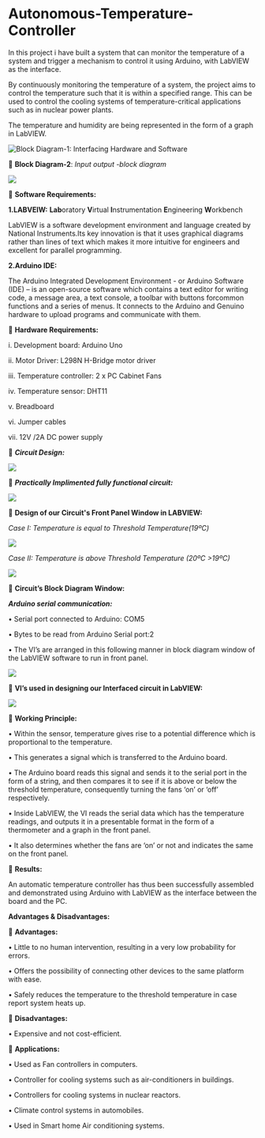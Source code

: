 # Autonomous-Temperature-Controller
In this project i have built a system that can monitor the temperature of a system and trigger a mechanism to control it using Arduino, with LabVIEW as the interface.

By continuously monitoring the temperature of a system, the project aims to control the temperature such that it is within a specified range.
This can be used to control the cooling systems of temperature-critical applications such as in nuclear power plants. 

The temperature and humidity are being represented in the form of a graph in LabVIEW.

<!---  **Block Diagram-1**: *Interfacing Hardware and Software*-->

![**Block Diagram-1**: *Interfacing Hardware and Software*](Images/image1.JPG "Magic")

 **Block Diagram-2**: *Input output -block diagram*

![](Images/image2.JPG)

 **Software Requirements:**

**1.LABVEIW:** **Lab**oratory **V**irtual **I**nstrumentation **E**ngineering **W**orkbench

LabVIEW is a software development environment and language created by National Instruments.Its key innovation is that it uses graphical diagrams rather than lines of text which makes it more intuitive for engineers and excellent for parallel programming.

**2.Arduino IDE:**

The Arduino Integrated Development Environment - or Arduino Software (IDE) – is an open-source software which contains a text editor for writing code, a message area, a text console, a toolbar with buttons forcommon functions and a series of menus. It connects to the Arduino and Genuino hardware to upload programs and communicate with them. 

 **Hardware Requirements:**
 
i. Development board: Arduino Uno

ii. Motor Driver: L298N H-Bridge motor driver

iii. Temperature controller: 2 x PC Cabinet Fans

iv. Temperature sensor: DHT11

v. Breadboard

vi. Jumper cables

vii. 12V /2A DC power supply

 ***Circuit Design:***

![](Images/image3.JPG)

 ***Practically Implimented fully functional circuit:***

![](Images/image4.JPG)

 **Design of our Circuit's Front Panel Window in LABVIEW:**

*Case I: Temperature is equal to Threshold Temperature(19ºC)*

![](Images/image6.JPG)

*Case II: Temperature is above Threshold Temperature (20ºC >19ºC)*

![](Images/image7.JPG)


 **Circuit’s Block Diagram Window:**

***Arduino serial communication:***

• Serial port connected to Arduino: COM5

• Bytes to be read from Arduino Serial port:2

• The VI’s are arranged in this following manner in block diagram window of the LabVIEW software to run in front panel.

![](Images/image5.JPG)

 **VI’s used in designing our Interfaced circuit in LabVIEW:**

![](Images/image8.JPG)


 **Working Principle:**

• Within the sensor, temperature gives rise to a potential difference which is proportional to the temperature.

• This generates a signal which is transferred to the Arduino board. 

• The Arduino board reads this signal and sends it to the serial port in the form of a string, and then compares it to see if it is above or below the threshold temperature, consequently turning the fans ‘on’ or ‘off’ respectively.

• Inside LabVIEW, the VI reads the serial data which has the temperature readings, and outputs it in a presentable format in the form of a thermometer and a graph in the front panel. 

• It also determines whether the fans are ‘on’ or not and indicates the same on the front panel.

 **Results:**

An automatic temperature controller has thus been successfully assembled and demonstrated using Arduino with LabVIEW as the interface between the board and the PC.

**Advantages & Disadvantages:**

 **Advantages:**

• Little to no human intervention, resulting in a very low probability for errors.

• Offers the possibility of connecting other devices to the same platform with ease.

• Safely reduces the temperature to the threshold temperature in case report system heats up.

 **Disadvantages:**

• Expensive and not cost-efficient.


 **Applications:**

• Used as Fan controllers in computers.

• Controller for cooling systems such as air-conditioners in buildings.

• Controllers for cooling systems in nuclear reactors.

• Climate control systems in automobiles.

• Used in Smart home Air conditioning systems.
